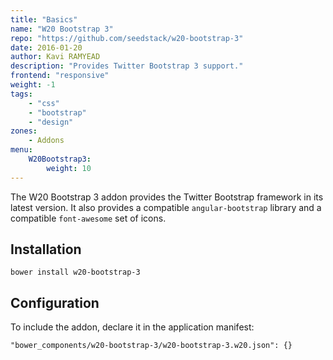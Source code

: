 ```yaml
---
title: "Basics"
name: "W20 Bootstrap 3"
repo: "https://github.com/seedstack/w20-bootstrap-3"
date: 2016-01-20
author: Kavi RAMYEAD
description: "Provides Twitter Bootstrap 3 support."
frontend: "responsive"
weight: -1
tags:
    - "css"
    - "bootstrap"
    - "design"
zones:
    - Addons
menu:
    W20Bootstrap3:
        weight: 10
---
```


The W20 Bootstrap 3 addon provides the Twitter Bootstrap framework in its latest version.
It also provides a compatible `angular-bootstrap` library and a compatible `font-awesome` set of icons.

## Installation

```
bower install w20-bootstrap-3
```

## Configuration

To include the addon, declare it in the application manifest:

```
"bower_components/w20-bootstrap-3/w20-bootstrap-3.w20.json": {}
```